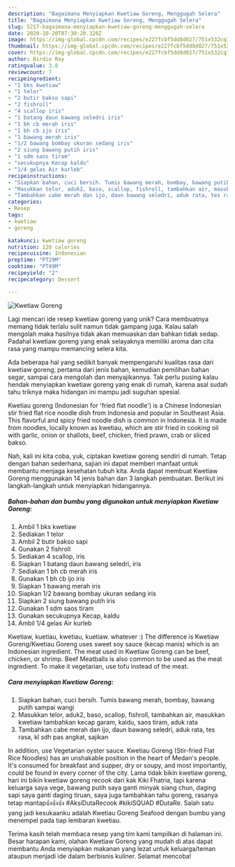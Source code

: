 ```yaml
---
description: "Bagaimana Menyiapkan Kwetiaw Goreng, Menggugah Selera"
title: "Bagaimana Menyiapkan Kwetiaw Goreng, Menggugah Selera"
slug: 5217-bagaimana-menyiapkan-kwetiaw-goreng-menggugah-selera
date: 2020-10-20T07:30:20.326Z
image: https://img-global.cpcdn.com/recipes/e227fcbf5dd8d027/751x532cq70/kwetiaw-goreng-foto-resep-utama.jpg
thumbnail: https://img-global.cpcdn.com/recipes/e227fcbf5dd8d027/751x532cq70/kwetiaw-goreng-foto-resep-utama.jpg
cover: https://img-global.cpcdn.com/recipes/e227fcbf5dd8d027/751x532cq70/kwetiaw-goreng-foto-resep-utama.jpg
author: Birdie Roy
ratingvalue: 3.8
reviewcount: 7
recipeingredient:
- "1 bks kwetiaw"
- "1 telor"
- "2 butir bakso sapi"
- "2 fishroll"
- "4 scallop iris"
- "1 batang daun bawang seledri iris"
- "1 bh cb merah iris"
- "1 bh cb ijo iris"
- "1 bawang merah iris"
- "1/2 bawang bombay ukuran sedang iris"
- "2 siung bawang putih iris"
- "1 sdm saos tiram"
- "secukupnya Kecap kaldu"
- "1/4 gelas Air kurleb"
recipeinstructions:
- "Siapkan bahan, cuci bersih. Tumis bawang merah, bombay, bawang putih sampai wangi"
- "Masukkan telor, aduk2, baso, scallop, fishroll, tambahkan air, masukkan kwetiaw tambahkan kecap garam, kaldu, saos tiram, aduk rata"
- "Tambahkan cabe merah dan ijo, daun bawang seledri, aduk rata, tes rasa, kl sdh pas angkat, sajikan"
categories:
- Resep
tags:
- kwetiaw
- goreng

katakunci: kwetiaw goreng 
nutrition: 120 calories
recipecuisine: Indonesian
preptime: "PT29M"
cooktime: "PT49M"
recipeyield: "2"
recipecategory: Dessert

---
```



![Kwetiaw Goreng](https://img-global.cpcdn.com/recipes/e227fcbf5dd8d027/751x532cq70/kwetiaw-goreng-foto-resep-utama.jpg)

Lagi mencari ide resep kwetiaw goreng yang unik? Cara membuatnya memang tidak terlalu sulit namun tidak gampang juga. Kalau salah mengolah maka hasilnya tidak akan memuaskan dan bahkan tidak sedap. Padahal kwetiaw goreng yang enak selayaknya memiliki aroma dan cita rasa yang mampu memancing selera kita.

Ada beberapa hal yang sedikit banyak mempengaruhi kualitas rasa dari kwetiaw goreng, pertama dari jenis bahan, kemudian pemilihan bahan segar, sampai cara mengolah dan menyajikannya. Tak perlu pusing kalau hendak menyiapkan kwetiaw goreng yang enak di rumah, karena asal sudah tahu triknya maka hidangan ini mampu jadi suguhan spesial.

Kwetiau goreng (Indonesian for &#39;fried flat noodle&#39;) is a Chinese Indonesian stir fried flat rice noodle dish from Indonesia and popular in Southeast Asia. This flavorful and spicy fried noodle dish is common in Indonesia. It is made from noodles, locally known as kwetiau, which are stir fried in cooking oil with garlic, onion or shallots, beef, chicken, fried prawn, crab or sliced bakso.


Nah, kali ini kita coba, yuk, ciptakan kwetiaw goreng sendiri di rumah. Tetap dengan bahan sederhana, sajian ini dapat memberi manfaat untuk membantu menjaga kesehatan tubuh kita. Anda dapat membuat Kwetiaw Goreng menggunakan 14 jenis bahan dan 3 langkah pembuatan. Berikut ini langkah-langkah untuk menyiapkan hidangannya.

<!--inarticleads1-->

##### Bahan-bahan dan bumbu yang digunakan untuk menyiapkan Kwetiaw Goreng:

1. Ambil 1 bks kwetiaw
1. Sediakan 1 telor
1. Ambil 2 butir bakso sapi
1. Gunakan 2 fishroll
1. Sediakan 4 scallop, iris
1. Siapkan 1 batang daun bawang seledri, iris
1. Sediakan 1 bh cb merah iris
1. Gunakan 1 bh cb ijo iris
1. Siapkan 1 bawang merah iris
1. Siapkan 1/2 bawang bombay ukuran sedang iris
1. Siapkan 2 siung bawang putih iris
1. Gunakan 1 sdm saos tiram
1. Gunakan secukupnya Kecap, kaldu
1. Ambil 1/4 gelas Air kurleb


Kwetiaw, kuetiau, kwetiau, kuetiaw. whatever :) The difference is Kwetiaw Goreng/Kwetiau Goreng uses sweet soy sauce (kecap manis) which is an Indonesian ingredient. The meat used in Kwetiaw Goreng can be beef, chicken, or shrimp. Beef Meatballs is also common to be used as the meat ingredient. To make it vegetarian, use tofu instead of the meat. 

<!--inarticleads2-->

##### Cara menyiapkan Kwetiaw Goreng:

1. Siapkan bahan, cuci bersih. Tumis bawang merah, bombay, bawang putih sampai wangi
1. Masukkan telor, aduk2, baso, scallop, fishroll, tambahkan air, masukkan kwetiaw tambahkan kecap garam, kaldu, saos tiram, aduk rata
1. Tambahkan cabe merah dan ijo, daun bawang seledri, aduk rata, tes rasa, kl sdh pas angkat, sajikan


In addition, use Vegetarian oyster sauce. Kwetiau Goreng (Stir-fried Flat Rice Noodles) has an unshakable position in the heart of Medan&#39;s people. It&#39;s consumed for breakfast and supper, dry or soupy, and most importantly, could be found in every corner of the city. Lama tidak bikin kwetiaw goreng, hari ini bikin kwetiaw goreng recook dari kak Kiki Fhatria, tapi karena keluarga saya vege, bawang putih saya ganti minyak siang chun, daging sapi saya ganti daging tiruan, saya juga tambahkan tahu goreng, rasanya tetap mantap👍👍👍 #AksiDutaRecook #kikiSQUAD #DutaRe. Salah satu yang jadi kesukaanku adalah Kwetiau Goreng Seafood dengan bumbu yang menempel pada tiap lembaran kwetiau. 

Terima kasih telah membaca resep yang tim kami tampilkan di halaman ini. Besar harapan kami, olahan Kwetiaw Goreng yang mudah di atas dapat membantu Anda menyiapkan makanan yang lezat untuk keluarga/teman ataupun menjadi ide dalam berbisnis kuliner. Selamat mencoba!
